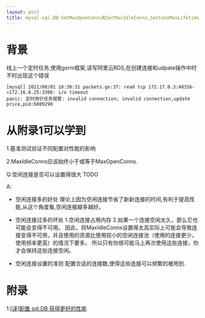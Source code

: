 ```yaml
---
layout: post
title: mysql-sql.DB-SetMaxOpenConns和SetMaxIdleConns,SetConnMaxLifetime
---
```


# 背景
线上一个定时任务,使用gorm框架,读写阿里云RDS,在创建连接和udpate操作中时不时出现这个错误

```shell
[mysql] 2021/08/01 18:30:31 packets.go:37: read tcp 172.17.0.3:48356->172.16.0.25:3306: i/o timeout
panic: 定时改价任务报警: invalid connection; invalid connection,update price,pid:6809290
```

# 从附录1可以学到
1.基准测试验证不同配置对性能的影响

2.MaxIdleConns应该始终小于或等于MaxOpenConns.

Q:空闲连接是否可以设置得很大 TODO

A:
* 空闲连接多的好处
理论上因为空闲连接节省了新新连接的时间,有利于提高性能,从这个角度看,空闲连接越多越好。
* 空闲连接过多的坏处
1.空闲连接占用内存
2.如果一个连接空闲太久，那么它也可能会变得不可用。
因此，将MaxIdleConns设置得太高实际上可能会导致连接变得不可用，并且使用的资源比使用较小的空闲连接池（使用的连接更少，使用频率更高）的情况下要多。
所以只有你很可能马上再次使用这些连接，你才会保持这些连接空闲。

* 空闲连接设置的准则
配置合适的连接数,使得这些连接可以频繁的被用到.

# 附录
1.[[译]配置 sql.DB 获得更好的性能](https://colobu.com/2020/05/18/configuring-sql-DB-for-better-performance-2020/)